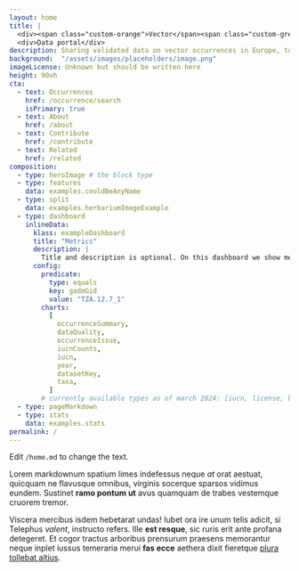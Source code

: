```yaml
---
layout: home
title: |
  <div><span class="custom-orange">Vector</span><span class="custom-green">Net</span></div>
  <div>Data portal</div>
description: Sharing validated data on vector occurrences in Europe, to improve preparedness for vector-borne diseases
background:  "/assets/images/placeholders/image.png"
imageLicense: Unknown but should be written here
height: 90vh
cta:
  - text: Occurrences
    href: /occurrence/search
    isPrimary: true
  - text: About
    href: /about
  - text: Contribute
    href: /contribute
  - text: Related
    href: /related
composition:
  - type: heroImage # the block type
  - type: features
    data: examples.couldBeAnyName
  - type: split
    data: examples.herbariumImageExample
  - type: dashboard
    inlineData:
      klass: exampleDashboard
      title: "Metrics"
      description: |
        Title and description is optional. On this dashboard we show metrics for the filter `gadmGid: TZA.12.7_1` (Serengeti in GADM)
      config:
        predicate:
          type: equals
          key: gadmGid
          value: "TZA.12.7_1"
        charts:
          [
            occurrenceSummary,
            dataQuality,
            occurrenceIssue,
            iucnCounts,
            iucn,
            year,
            datasetKey,
            taxa,
          ]
        # currently available types as of march 2024: [iucn, license, basisOfRecord, year, synonyms, iucnCounts, country, continent, dwcaExtension, eventId, gadmGid, mediaType, networkKey, publisherKey, publishingCountryCode, protocol, sampleSizeUnit, samplingProtocol, typeStatus, waterBody, collectionCode, institutionCode, stateProvince, identifiedBy, recordedBy, establishmentMeans, month, preparations, datasetKey, taxa, occurrenceIssue, dataQuality, occurrenceSummary, collectionKey, institutionKey, catalogNumber]
  - type: pageMarkdown
  - type: stats
    data: examples.stats
permalink: /
---
```


Edit `/home.md` to change the text.

Lorem markdownum spatium limes indefessus neque *at* orat aestuat, quicquam ne
flavusque omnibus, virginis socerque sparsos vidimus eundem. Sustinet **ramo
pontum ut** avus quamquam de trabes vestemque cruorem tremor.

Viscera mercibus isdem hebetarat undas! Iubet ora ire unum telis adicit, si
Telephus *valent*, instructo refers. Ille **est resque**, sic ruris erit ante
profana detegeret. Et cogor tractus arboribus prensurum praesens memorantur
neque inplet iussus temeraria merui **fas ecce** aethera dixit fieretque [plura
tollebat altius](http://virgineusque.net/est.html).
